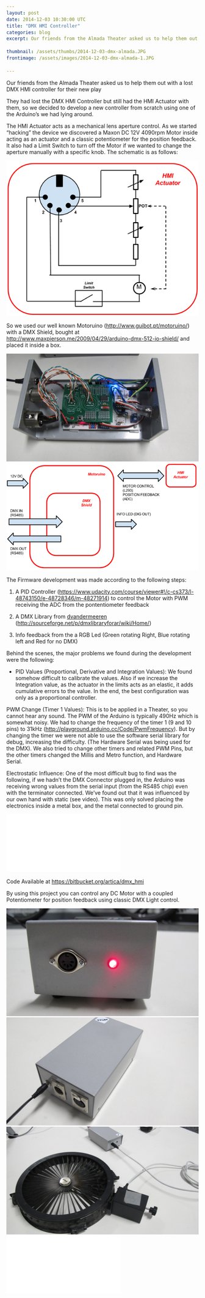 ```yaml
---
layout: post
date: 2014-12-03 10:30:00 UTC
title: "DMX HMI Controller"
categories: blog
excerpt: Our friends from the Almada Theater asked us to help them out with a lost DMX HMI controller for their new play. 

thumbnail: /assets/thumbs/2014-12-03-dmx-almada.JPG
frontimage: /assets/images/2014-12-03-dmx-almada-1.JPG

---
```


Our friends from the Almada Theater asked us to help them out with a lost DMX HMI controller for their new play

They had lost the DMX HMI Controller but still had the HMI Actuator with them, so we decided to develop a new controller from scratch using one of the Arduino’s we had lying around.

The HMI Actuator acts as a mechanical lens aperture control. As we started “hacking” the device we discovered a Maxon DC 12V 4090rpm Motor inside acting as an actuator and a classic potentiometer for the position feedback. It also had a Limit Switch to turn off the Motor if we wanted to change the aperture manually with a specific knob. The schematic is as follows:

<img class="postimage" src="/assets/images/2014-12-03-dmx-almada-5.jpg"/>

So we used our well known Motoruino (<a href="http://www.guibot.pt/motoruino/">http://www.guibot.pt/motoruino/</a>) with a DMX Shield, bought at <a href="http://www.maxpierson.me/2009/04/29/arduino-dmx-512-io-shield/">http://www.maxpierson.me/2009/04/29/arduino-dmx-512-io-shield/</a> and placed it inside a box.


<img class="postimage" src="/assets/images/2014-12-03-dmx-almada-1.JPG"/>

<img class="postimage" src="/assets/images/2014-12-03-dmx-almada-6.JPG"/>

The Firmware development was made according to the following steps:
1. A PID Controller (<a href="https://www.udacity.com/course/viewer#!/c-cs373/l-48743150/e-48728346/m-48271914">https://www.udacity.com/course/viewer#!/c-cs373/l-48743150/e-48728346/m-48271914</a>) to control the Motor with PWM receiving the ADC from the pontentiometer feedback

2. A DMX Library from <a href="http://sourceforge.net/u/dvandermeeren/profile/">dvandermeeren</a> (http://sourceforge.net/p/dmxlibraryforar/wiki/Home/)

3. Info feedback from the a RGB Led (Green rotating Right, Blue rotating left and Red for no DMX)


Behind the scenes, the major problems we found during the development were the following:

- PID Values (Proportional, Derivative and Integration Values):
We found somehow difficult to calibrate the values. Also if we increase the Integration value, as the actuator in the limits acts as an elastic, it adds cumulative errors to the value. In the end, the best configuration was only as a proportional controller.

PWM Change (Timer 1 Values):
This is to be applied in a Theater, so you cannot hear any sound. The PWM of the Arduino is typically 490Hz which is somewhat noisy. 
We had to change the frequency of the timer 1 (9 and 10 pins) to 31kHz (http://playground.arduino.cc/Code/PwmFrequency). 
But by changing the timer we were not able to use the software serial library for debug, increasing the difficulty. (The Hardware Serial was being used for the DMX). We also tried to change other timers and related PWM Pins, but the other timers changed the Millis and Metro function, and Hardware Serial.

Electrostatic Influence:
One of the most difficult bug to find was the following, if we hadn’t the DMX Connector plugged in, the Arduino was receiving wrong values from the serial input (from the RS485 chip) even with the terminator connected. We’ve found out that it was influenced by our own hand with static (see video). This was only solved placing the electronics inside a metal box, and the metal connected to ground pin.

<div class="video-container"><iframe src="//www.youtube.com/embed/RQvjNc94C6w" frameborder="0" allowfullscreen></iframe></div>

Code Available at
https://bitbucket.org/artica/dmx_hmi

By using this project you can control any DC Motor with a coupled Potentiometer for position feedback using classic DMX Light control.

<img class="postimage" src="/assets/images/2014-12-03-dmx-almada-2.JPG"/>

<img class="postimage" src="/assets/images/2014-12-03-dmx-almada-3.JPG"/>

<img class="postimage" src="/assets/images/2014-12-03-dmx-almada-4.JPG"/>

<div class="video-container"><iframe src="//www.youtube.com/embed/O2DLlmklqUY" frameborder="0" allowfullscreen></iframe></div>